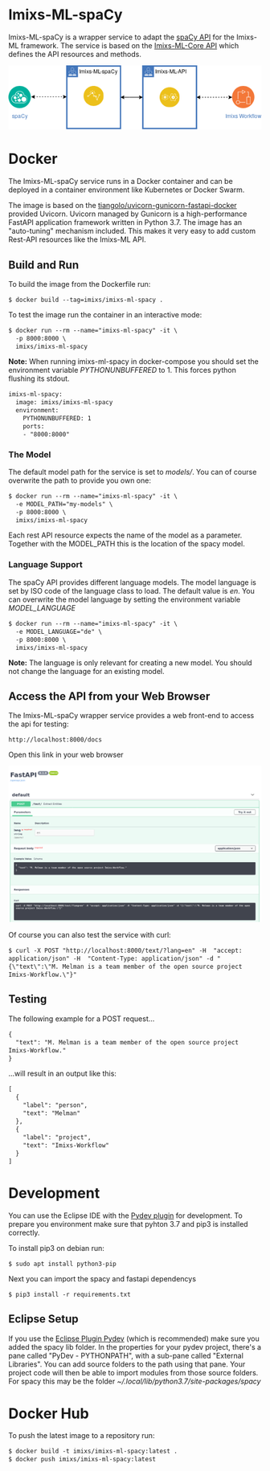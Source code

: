 # Imixs-ML-spaCy

Imixs-ML-spaCy is a wrapper service to adapt the [spaCy API](https://spacy.io/) for the Imixs-ML framework. The service is based on the [Imixs-ML-Core API](../imixs-ml-core/README.md) which defines the API resources and methods. 

<p align="center"><img src="../images/imixs-ml-architecture-003.png" /></p>


# Docker

The Imixs-ML-spaCy service runs in a Docker container and can be deployed in a container environment like Kubernetes or Docker Swarm.  

The image is based on the [tiangolo/uvicorn-gunicorn-fastapi-docker](https://github.com/tiangolo/uvicorn-gunicorn-fastapi-docker) provided Uvicorn. Uvicorn managed by Gunicorn is a high-performance FastAPI application framework written in Python 3.7. The image has an "auto-tuning" mechanism included. This makes it very easy to add custom Rest-API resources like the Imixs-ML API. 

## Build and Run

To build the image from the Dockerfile run: 

    $ docker build --tag=imixs/imixs-ml-spacy .

To test the image run the container in an interactive mode:
    
	$ docker run --rm --name="imixs-ml-spacy" -it \
	  -p 8000:8000 \
	  imixs/imixs-ml-spacy


**Note:** When running imixs-ml-spacy in docker-compose you should set the environment variable *PYTHONUNBUFFERED* to 1. This forces python flushing its stdout. 

	imixs-ml-spacy: 
	  image: imixs/imixs-ml-spacy
	  environment:
	    PYTHONUNBUFFERED: 1
	    ports:
	    - "8000:8000" 
      

### The Model

The default model path for the service is set to *models/*. You can of course overwrite the path to provide you own one:

	$ docker run --rm --name="imixs-ml-spacy" -it \
	  -e MODEL_PATH="my-models" \
	  -p 8000:8000 \
	  imixs/imixs-ml-spacy

Each rest API resource expects the name of the model as a parameter. Together with the MODEL_PATH this is the location of the spacy model. 

### Language Support

The spaCy API provides different language models. The model language is set by ISO code of the language class to load. The default value is *en*. You can overwrite the model language by setting the environment variable *MODEL_LANGUAGE*

	$ docker run --rm --name="imixs-ml-spacy" -it \
	  -e MODEL_LANGUAGE="de" \
	  -p 8000:8000 \
	  imixs/imixs-ml-spacy
	  
**Note:** The language is only relevant for creating a new model. You should not change the language for an existing model.	  

## Access the API from your Web Browser

The Imixs-ML-spaCy wrapper service provides a web front-end to access the api for testing: 

	http://localhost:8000/docs
	
Open this link in your web browser 

<img src="../images/swaggerui.png" />
	
Of course you can also test the service with curl:

	$ curl -X POST "http://localhost:8000/text/?lang=en" -H  "accept: application/json" -H  "Content-Type: application/json" -d "{\"text\":\"M. Melman is a team member of the open source project Imixs-Workflow.\"}"



## Testing 

The following example for a POST request...

	{
	  "text": "M. Melman is a team member of the open source project Imixs-Workflow."
	}

...will result in an output like this:

	[
	  {
	    "label": "person",
	    "text": "Melman"
	  },
	  {
	    "label": "project",
	    "text": "Imixs-Workflow"
	  }
	]


# Development

You can use the Eclipse IDE with the [Pydev plugin](https://www.pydev.org/) for development.
To prepare you environment make sure that pyhton 3.7 and pip3 is installed correctly.

To install pip3 on debian run:


	$ sudo apt install python3-pip
	
Next you can import the spacy and fastapi dependencys

	$ pip3 install -r requirements.txt


## Eclipse Setup

If you use the [Eclipse Plugin Pydev](https://www.pydev.org/) (which is recommended) make sure you added the spacy lib folder.
In the properties for your pydev project, there's a pane called "PyDev - PYTHONPATH", with a sub-pane called "External Libraries". You can add source folders to the path using that pane. Your project code will then be able to import modules from those source folders. For spacy this may be the folder _~/.local/lib/python3.7/site-packages/spacy_

# Docker Hub

To push the latest image to a repository run:

	$ docker build -t imixs/imixs-ml-spacy:latest . 
	$ docker push imixs/imixs-ml-spacy:latest